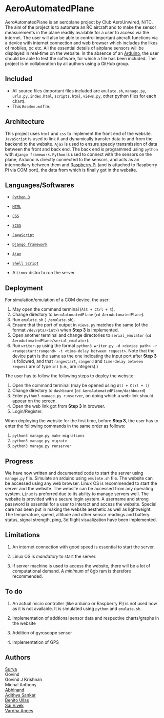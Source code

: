 # AeroAutomatedPlane
AeroAutomatedPlane is an aeroplane project by Club AeroUnwired, NITC. The aim of the project is to automate an RC aircraft and to make the sensor measurements in the plane readily available for a user to access via the internet. The user will also be able to control important aircraft functions via a device with internet connection and web browser which includes the likes of mobiles, pc etc. All the essential details of airplane sensors will be displayed in real-time on the website. In the absence of an [Arduino](https://en.wikipedia.org/wiki/Arduino), the user should be able to test the software, for which a file has been included. The project is in collaboration by all authors using a GitHub group.

## Included
* All source files (important files included are `emulate.sh`, `manage.py`, `urls.py`, `index.html`, `scripts.html`, `views.py`, other python files for each chart).
* This `Readme.md` file.

## Architecture
This project uses `html` and `css` to implement the front end of the website. `JavaScript` is used to link it and dynamically transfer data to and from the backend to the website. `Ajax` is used to ensure speedy transmission of data between the front and back end. The back end is programmed using `python` with `django framework`. `Python` is used to connect with the sensors on the plane; Arduino is directly connected to the sensors, and acts as an intermediary between them and [Raspberry Pi](https://en.wikipedia.org/wiki/Raspberry_Pi) (and is attached to Raspberry Pi via COM port), the data from which is finally got in the website.

## Languages/Softwares
* [`Python 3`](https://en.wikipedia.org/wiki/History_of_Python#Version_3)

* [`HTML`](https://en.wikipedia.org/wiki/HTML)

* [`CSS`](https://en.wikipedia.org/wiki/CSS)

* [`SCSS`](https://en.wikipedia.org/wiki/Sass_(stylesheet_language))

* [`JavaScript`](https://en.wikipedia.org/wiki/JavaScript)

* [`Django framework`](https://en.wikipedia.org/wiki/Django_(web_framework))

* [`Ajax`](https://en.wikipedia.org/wiki/Ajax_(programming))

* [`Shell Script`](https://en.wikipedia.org/wiki/Shell_script)

* A `Linux` distro to run the server

## Deployment

For simulation/emulation of a COM device, the user:
  1) May open the command terminal (`Alt + Ctrl + t`).
  2) Change directory to `AeroAutomatedPlane` (`cd AeroAutomatedPlane`).
  3) Run `emulate.sh` (`./emulate.sh`).
  4) Ensure that the port of output in `views.py` matches the same (of the format `/dev/pts/<int>`) when **Step 3** is implemented.
  5) Open another terminal and change directories to `serial_emulator` (`cd AeroAutomatedPlane/serial_emulator`).
  6) Run `writer.py` using the format `python3 writer.py -d <device path> -r <rangestart:rangend> -t <time-delay between request>`. Note that the device path is the same as the one indicating the input port after **Step 3** is followed, and that `rangestart`, `rangend` and `time-delay between request` are of type `int` (i.e., are integers).\ 

The user has to follow the following steps to deploy the website:
  1) Open the command terminal (may be opened using `Alt + Ctrl + t`)
  2) Change directory to `dashboard` (`cd AeroAutomatedPlane/dashboard`)
  3) Enter `python3 manage.py runserver`, on doing which a web-link should appear on the screen.
  4) Open the web link got from **Step 3** in browser.
  5) Login/Register.

When deploying the website for the first time, before **Step 3**, the user has to enter the following commands in the same order as follows:
  1) `python3 manage.py make migrations`
  2) `python3 manage.py migrate`
  3) `python3 manage.py runserver`

## Progress
We have now written and documented code to start the server using `manage.py` file. Simulate an arduino using `emulate.sh` file. The website can be accessed using any web browser. Linux OS is recommended to start the server and the website. The website can be accessed from any operating system. `Linux` is preferred due to its ability to manage servers well. The website is provided with a secure login system. A username and strong password is essential for a user to interact and access the website. Special care has been put in making the website aesthetic as well as lightweight. The temperature, speed, altitude and other sensor readings and battery status, signal strength, ping, 3d flight visualization have been implemented.

## Limitations
1) An internet connection with good speed is essential to start the server.

2) Linux OS is *mandatory* to start the server.

3) If server machine is used to access the website, there will be a lot of computational demand. A *minimum* of 8gb ram is therefore recommended.

## To do
1. An actual micro controller (like arduino or Raspberry Pi) is not used now as it is not available. It is simulated using `python` and `emulate.sh`.

2. Implementation of addtional sensor data and respective charts/graphs in the website

3. Addition of gyroscope sensor

4. Implementation of GPS

## Authors
[Surya](https://github.com/thesunRider)\
Govind\
Govind J Krishnan\
Michal Anthony\
[Abhinand](https://github.com/lekdev-7)\
[Adithya Sankar](https://github.com/adithyasankar47) \
[Benito Ullas](https://github.com/benito-ullas)\
[Sai Vivek](https://github.com/saiviv39)\
[Vardha Anees](https://github.com/vardhahanees)
